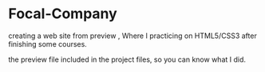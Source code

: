 # Focal-Company

creating a web site from preview , Where I practicing on HTML5/CSS3 after finishing some courses.

the preview file included in the project files, so you can know what I did.
